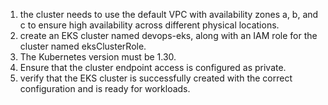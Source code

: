 

1. the cluster needs to use the default VPC with availability zones a, b, and c to ensure high availability across different physical locations.
2. create an EKS cluster named devops-eks, along with an IAM role for the cluster named eksClusterRole. 
3. The Kubernetes version must be 1.30. 
4. Ensure that the cluster endpoint access is configured as private.
5. verify that the EKS cluster is successfully created with the correct configuration and is ready for workloads.